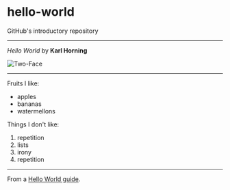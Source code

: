 # hello-world
GitHub's introductory repository

---

_Hello World_ by **Karl Horning**

![Two-Face](https://avatars3.githubusercontent.com/u/32777806?s=96&v=4)

---

Fruits I like:

  * apples
  * bananas
  * watermellons

Things I don't like:

  1. repetition
  2. lists
  3. irony
  4. repetition

---

From a [Hello World guide](https://guides.github.com/activities/hello-world/).
